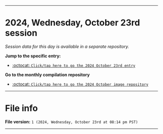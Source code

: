 
***

# 2024, Wednesday, October 23rd session

_Session data for this day is available in a separate repository._

**Jump to the specific entry:**

- [:octocat: `Click/tap here to go the 2024 October 23rd entry`](https://github.com/seanpm2001/SeansLifeArchive_Images_ModernSmurfsVillage_Y2024_V10/tree/SeansLifeArchive_ModernSmurfsVillage_Y2024_V10_Main-dev/2024/10_October/23/)

**Go to the monthly compilation repository**

- [:octocat: `Click/tap here to go the 2024 October image repository`](https://github.com/seanpm2001/SeansLifeArchive_Images_ModernSmurfsVillage_Y2024_V10/)

***

# File info

**File version:** `1 (2024, Wednesday, October 23rd at 08:14 pm PST)`

***

